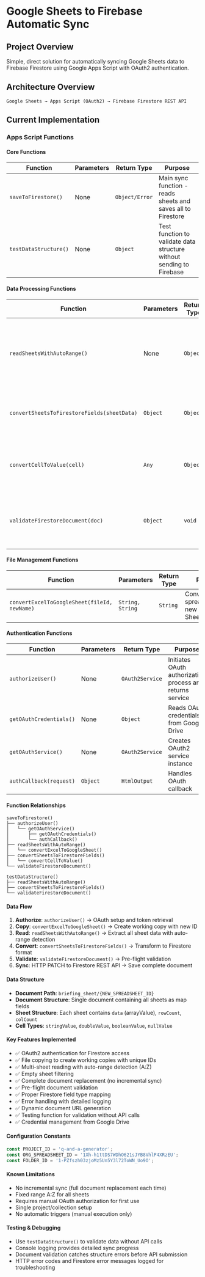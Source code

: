 # Google Sheets to Firebase Automatic Sync 

## Project Overview
Simple, direct solution for automatically syncing Google Sheets data to Firebase Firestore using Google Apps Script with OAuth2 authentication.

## Architecture Overview
```
Google Sheets → Apps Script (OAuth2) → Firebase Firestore REST API
```

## Current Implementation

### Apps Script Functions

#### Core Functions
| Function | Parameters | Return Type | Purpose |
|----------|------------|-------------|---------|
| `saveToFirestore()` | None | `Object/Error` | Main sync function - reads sheets and saves all to Firestore |
| `testDataStructure()` | None | `Object` | Test function to validate data structure without sending to Firebase |

#### Data Processing Functions
| Function | Parameters | Return Type | Purpose |
|----------|------------|-------------|---------|
| `readSheetsWithAutoRange()` | None | `Object` | Creates copy of original sheet, reads all sheets, skips empty sheets |
| `convertSheetsToFirestoreFields(sheetData)` | `Object` | `Object` | Converts sheet data to Firestore field format |
| `convertCellToValue(cell)` | `Any` | `Object` | Converts individual cell values to proper Firestore types |
| `validateFirestoreDocument(doc)` | `Object` | `void` | Validates document structure before sending to Firestore |

#### File Management Functions
| Function | Parameters | Return Type | Purpose |
|----------|------------|-------------|---------|
| `convertExcelToGoogleSheet(fileId, newName)` | `String, String` | `String` | Converts/copies spreadsheet to new Google Sheet |

#### Authentication Functions
| Function | Parameters | Return Type | Purpose |
|----------|------------|-------------|---------|
| `authorizeUser()` | None | `OAuth2Service` | Initiates OAuth authorization process and returns service |
| `getOAuthCredentials()` | None | `Object` | Reads OAuth credentials from Google Drive |
| `getOAuthService()` | None | `OAuth2Service` | Creates OAuth2 service instance |
| `authCallback(request)` | `Object` | `HtmlOutput` | Handles OAuth callback |

#### Function Relationships
```
saveToFirestore()
├── authorizeUser()
│   └── getOAuthService()
│       ├── getOAuthCredentials()
│       └── authCallback()
├── readSheetsWithAutoRange()
│   └── convertExcelToGoogleSheet()
├── convertSheetsToFirestoreFields()
│   └── convertCellToValue()
└── validateFirestoreDocument()

testDataStructure()
├── readSheetsWithAutoRange()
├── convertSheetsToFirestoreFields()
└── validateFirestoreDocument()
```

#### Data Flow
1. **Authorize**: `authorizeUser()` → OAuth setup and token retrieval
2. **Copy**: `convertExcelToGoogleSheet()` → Create working copy with new ID
3. **Read**: `readSheetsWithAutoRange()` → Extract all sheet data with auto-range detection
4. **Convert**: `convertSheetsToFirestoreFields()` → Transform to Firestore format
5. **Validate**: `validateFirestoreDocument()` → Pre-flight validation
6. **Sync**: HTTP PATCH to Firestore REST API → Save complete document

#### Data Structure
- **Document Path**: `briefing_sheet/{NEW_SPREADSHEET_ID}`
- **Document Structure**: Single document containing all sheets as map fields
- **Sheet Structure**: Each sheet contains `data` (arrayValue), `rowCount`, `colCount`
- **Cell Types**: `stringValue`, `doubleValue`, `booleanValue`, `nullValue`

#### Key Features Implemented
- ✅ OAuth2 authentication for Firestore access
- ✅ File copying to create working copies with unique IDs
- ✅ Multi-sheet reading with auto-range detection (A:Z)
- ✅ Empty sheet filtering
- ✅ Complete document replacement (no incremental sync)
- ✅ Pre-flight document validation
- ✅ Proper Firestore field type mapping
- ✅ Error handling with detailed logging
- ✅ Dynamic document URL generation
- ✅ Testing function for validation without API calls
- ✅ Credential management from Google Drive

#### Configuration Constants
```javascript
const PROJECT_ID = 'q-and-a-generator';
const ORG_SPREADSHEET_ID = '1Xh-h1ttDS7WDhO621sJYB8VhlP4XRzEU';
const FOLDER_ID = '1-PZfszh03zjoMz5Un5Y3l72ToWN_Uo9O';
```

#### Known Limitations
- No incremental sync (full document replacement each time)
- Fixed range A:Z for all sheets
- Requires manual OAuth authorization for first use
- Single project/collection setup
- No automatic triggers (manual execution only)

#### Testing & Debugging
- Use `testDataStructure()` to validate data without API calls
- Console logging provides detailed sync progress
- Document validation catches structure errors before API submission
- HTTP error codes and Firestore error messages logged for troubleshooting
